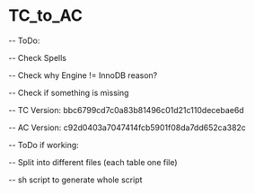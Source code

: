 # TC_to_AC

-- ToDo:

-- Check Spells

-- Check why Engine != InnoDB reason?

-- Check if something is missing

-- TC Version: bbc6799cd7c0a83b81496c01d21c110decebae6d

-- AC Version: c92d0403a7047414fcb5901f08da7dd652ca382c

-- ToDo if working:

-- Split into different files (each table one file)

-- sh script to generate whole script
